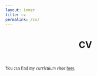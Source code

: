 ```yaml
---
layout: inner
title: cv
permalink: /cv/
---
```


# <center> CV </center>

<link rel="shortcut icon" type="image/png" href="/favicon.png">

<p>&nbsp;
</p>

<p style="font-size:14px;font-family: Times New Roman">
You can find my <i>curriculum vitae</i> <a href="https://drive.google.com/file/d/1YCHajVa2H_Srx2DMKxyvM1FThWdP848C/view?usp=sharing"><u>here</u></a>.
  </p>
